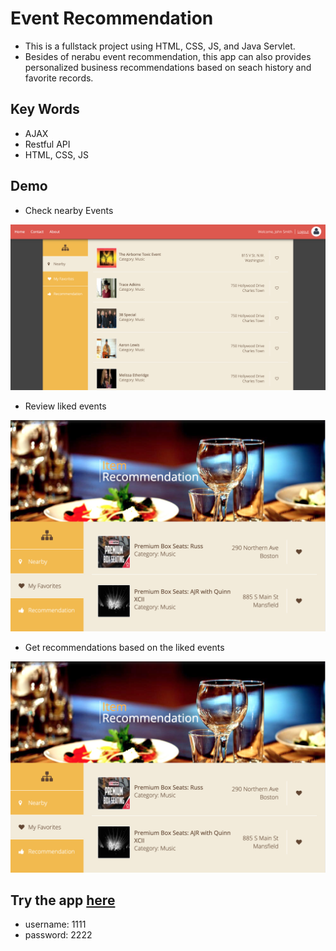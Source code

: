 # Event Recommendation
- This is a fullstack project using HTML, CSS, JS, and Java Servlet. 
- Besides of nerabu event recommendation, this app can also provides personalized business recommendations based on seach history and favorite records.

## Key Words
- AJAX
- Restful API
- HTML, CSS, JS

## Demo
- Check nearby Events
<img src = "https://github.com/ethanhou99/recommendation/blob/master/Jupiter/WebContent/images/Demo1.png">

- Review liked events
<img src = "https://github.com/ethanhou99/recommendation/blob/master/Jupiter/WebContent/images/Demo3.png">

- Get recommendations based on the liked events
<img src = "https://github.com/ethanhou99/recommendation/blob/master/Jupiter/WebContent/images/Demo3.png">

## Try the app [here](http://34.211.21.63/Titan/#)
- username: 1111
- password: 2222
